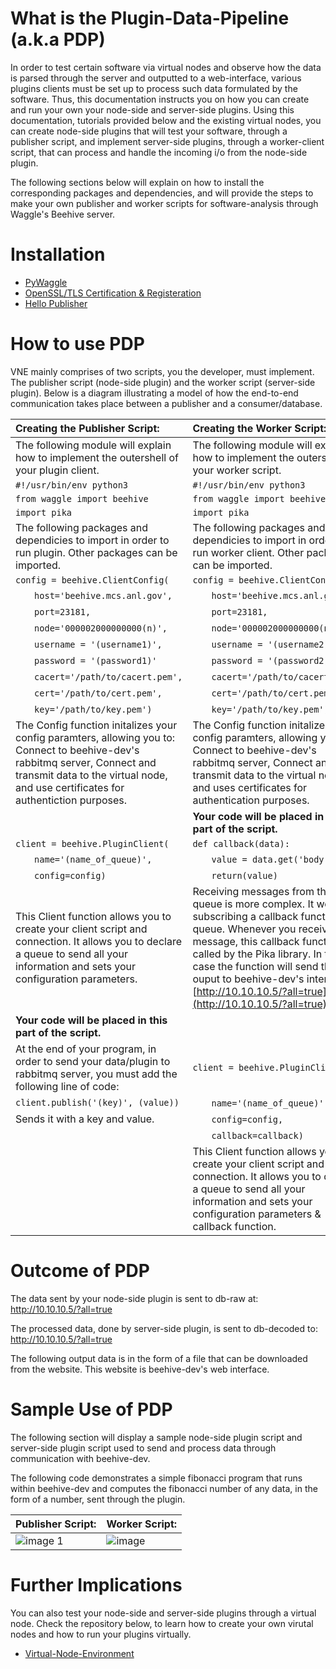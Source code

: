 # What is the Plugin-Data-Pipeline (a.k.a PDP)

In order to test certain software via virtual nodes and observe how the data is parsed through the server and outputted to a web-interface, various plugins clients must be set up to process such data formulated by the software.
Thus, this documentation instructs you on how you can create and run your own your node-side and server-side plugins. Using this documentation, tutorials provided below and the existing virtual nodes, you can create node-side plugins that will test your software, through a publisher script, and implement server-side plugins, through a worker-client script, that can process and handle the incoming i/o from the node-side plugin.

The following sections below will explain on how to install the corresponding packages and dependencies, and will provide the steps to make your own publisher and worker scripts for software-analysis through Waggle's Beehive server.


# Installation

  * [PyWaggle](https://github.com/waggle-sensor/pywaggle.git)
  * [OpenSSL/TLS Certification & Registeration]()
  * [Hello Publisher](https://github.com/seanshahkarami/hello-publisher.git)
                     

# How to use PDP

VNE mainly comprises of two scripts, you the developer, must implement. The publisher script (node-side plugin) and the worker script (server-side plugin). Below is a diagram illustrating a model of how the end-to-end communication takes place between a publisher and a consumer/database.

|    Creating the Publisher Script:    |    Creating the Worker Script:    |
|:---------------|:--------------|
|The following module will explain how to implement the outershell of your plugin client.|The following module will explain how to implement the outershell of your worker script.|
|`#!/usr/bin/env python3`|`#!/usr/bin/env python3`|                
|`from waggle import beehive`| `from waggle import beehive` |
|`import pika`| `import pika` |
|The following packages and dependicies to import in order to run plugin. Other packages can be imported.|The following packages and dependicies to import in order to run worker client. Other packages can be imported.|
|`config = beehive.ClientConfig(`|`config = beehive.ClientConfig(`|
|&nbsp;&nbsp;&nbsp;&nbsp;&nbsp;&nbsp;&nbsp;`host='beehive.mcs.anl.gov',`|&nbsp;&nbsp;&nbsp;&nbsp;&nbsp;&nbsp;&nbsp;`host='beehive.mcs.anl.gov',`|
|&nbsp;&nbsp;&nbsp;&nbsp;&nbsp;&nbsp;&nbsp;`port=23181,`|&nbsp;&nbsp;&nbsp;&nbsp;&nbsp;&nbsp;&nbsp;`port=23181,`|
|&nbsp;&nbsp;&nbsp;&nbsp;&nbsp;&nbsp;&nbsp;`node='000002000000000(n)',`|&nbsp;&nbsp;&nbsp;&nbsp;&nbsp;&nbsp;&nbsp;`node='000002000000000(n)',`|
|&nbsp;&nbsp;&nbsp;&nbsp;&nbsp;&nbsp;&nbsp;`username = '(username1)',`|&nbsp;&nbsp;&nbsp;&nbsp;&nbsp;&nbsp;&nbsp;`username = '(username2)',`|
|&nbsp;&nbsp;&nbsp;&nbsp;&nbsp;&nbsp;&nbsp;`password = '(password1)'`|&nbsp;&nbsp;&nbsp;&nbsp;&nbsp;&nbsp;&nbsp;`password = '(password2)'`|
|&nbsp;&nbsp;&nbsp;&nbsp;&nbsp;&nbsp;&nbsp;`cacert='/path/to/cacert.pem',`|&nbsp;&nbsp;&nbsp;&nbsp;&nbsp;&nbsp;&nbsp;`cacert='/path/to/cacert.pem',`|
|&nbsp;&nbsp;&nbsp;&nbsp;&nbsp;&nbsp;&nbsp;`cert='/path/to/cert.pem',`|&nbsp;&nbsp;&nbsp;&nbsp;&nbsp;&nbsp;&nbsp;`cert='/path/to/cert.pem',`|
|&nbsp;&nbsp;&nbsp;&nbsp;&nbsp;&nbsp;&nbsp;`key='/path/to/key.pem')`|&nbsp;&nbsp;&nbsp;&nbsp;&nbsp;&nbsp;&nbsp;`key='/path/to/key.pem')`|
|The Config function initalizes your config paramters, allowing you to: Connect to beehive-dev's rabbitmq server, Connect and transmit data to the virtual node, and use certificates for authentiction purposes.|The Config function initalizes your config paramters, allowing you to: Connect to beehive-dev's rabbitmq server, Connect and transmit data to the virtual node, and uses certificates for authentication purposes.|
| | **Your code will be placed in this part of the script.** |
|`client = beehive.PluginClient(` | `def callback(data):`|
|&nbsp;&nbsp;&nbsp;&nbsp;&nbsp;&nbsp;&nbsp;`name='(name_of_queue)',`|&nbsp;&nbsp;&nbsp;&nbsp;&nbsp;&nbsp;&nbsp;`value = data.get('body')`|
|&nbsp;&nbsp;&nbsp;&nbsp;&nbsp;&nbsp;&nbsp;`config=config)`|&nbsp;&nbsp;&nbsp;&nbsp;&nbsp;&nbsp;&nbsp;`return(value)`|
|This Client function allows you to create your client script and connection. It allows you to declare a queue to send all your information and sets your configuration parameters.|Receiving messages from the queue is more complex. It works by subscribing a callback function to a queue. Whenever you receive a message, this callback function is called by the Pika library. In this case the function will send the ouput to beehive-dev's interface: [http://10.10.10.5/?all=true](http://10.10.10.5/?all=true)
| **Your code will be placed in this part of the script.** |
|At the end of your program, in order to send your data/plugin to rabbitmq server, you must add the following line of code:|`client = beehive.PluginClient(`|
|`client.publish('(key)', (value))`|&nbsp;&nbsp;&nbsp;&nbsp;&nbsp;&nbsp;&nbsp;`name='(name_of_queue)',`|
|Sends it with a key and value.|&nbsp;&nbsp;&nbsp;&nbsp;&nbsp;&nbsp;&nbsp;`config=config,`|
| |&nbsp;&nbsp;&nbsp;&nbsp;&nbsp;&nbsp;&nbsp;`callback=callback)`|
| | This Client function allows you to create your client script and connection. It allows you to declare a queue to send all your information and sets your configuration parameters & callback function.|

# Outcome of PDP

The data sent by your node-side plugin is sent to db-raw at: http://10.10.10.5/?all=true

The processed data, done by server-side plugin, is sent to db-decoded to: http://10.10.10.5/?all=true

The following output data is in the form of a file that can be downloaded from the website. This website is beehive-dev's web interface.


# Sample Use of PDP

The following section will display a sample node-side plugin script and server-side plugin script used to send and process data through communication with beehive-dev.

The following code demonstrates a simple fibonacci program that runs within beehive-dev and computes the fibonacci number of any data, in the form of a number, sent through the plugin.

| Publisher Script: | Worker Script: |
|:------------------|:-----------------|
|![image 1](https://user-images.githubusercontent.com/25256730/28250983-a740e8b6-6a39-11e7-88b3-9a71f368088d.png)|![image](https://user-images.githubusercontent.com/25256730/28250974-96f004c4-6a39-11e7-96d9-470f9cf822b7.png)|


# Further Implications

You can also test your node-side and server-side plugins through a virtual node. Check the repository below, to learn how to create your own virutal nodes and how to run your plugins virtually.

 * [Virtual-Node-Environment](https://github.com/sai6kiran/Virtual-Node-Environment.git)
